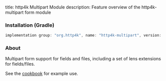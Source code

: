 title: http4k Multipart Module
description: Feature overview of the http4k-multipart form module

### Installation (Gradle)

```groovy
implementation group: "org.http4k", name: "http4k-multipart", version: "4.3.2.1"
```

### About

Multipart form support for fields and files, including a set of lens extensions for fields/files.

See the [cookbook](/cookbook/multipart_forms/) for example use.

